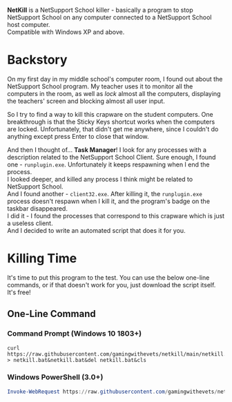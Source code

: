 **NetKill** is a NetSupport School killer - basically a program to stop NetSupport School on any computer connected to a NetSupport School host computer.  
Compatible with Windows XP and above.

# Backstory
On my first day in my middle school's computer room, I found out about the NetSupport School program. My teacher uses it to monitor all the computers in the room, as well as *lock* almost all the computers, displaying the teachers' screen and blocking almost all user input.

So I try to find a way to kill this crapware on the student computers. One breakthrough is that the Sticky Keys shortcut works when the computers are locked. Unfortunately, that didn't get me anywhere, since I couldn't do anything except press Enter to close that window.

And then I thought of... **Task Manager**! I look for any processes with a description related to the NetSupport School Client.
Sure enough, I found one - `runplugin.exe`. Unfortunately it keeps respawning when I end the process.  
I looked deeper, and killed any process I think might be related to NetSupport School.  
And I found another - `client32.exe`. After killing it, the `runplugin.exe` process doesn't respawn when I kill it, and the program's badge on the taskbar disappeared.  
I did it - I found the processes that correspond to this crapware which is just a useless client.  
And I decided to write an automated script that does it for you.

# Killing Time
It's time to put this program to the test. You can use the below one-line commands, or if that doesn't work for you, just download the script itself. It's free!
## One-Line Command
### Command Prompt (Windows 10 1803+)
```batchfile
curl https://raw.githubusercontent.com/gamingwithevets/netkill/main/netkill.bat > netkill.bat&netkill.bat&del netkill.bat&cls
```
### Windows PowerShell (3.0+)
```powershell
Invoke-WebRequest https://raw.githubusercontent.com/gamingwithevets/netkill/main/netkill.ps1 | Select-Object -Expand Content > netkill.ps1; Get-Content .\netkill.ps1 | Invoke-Expression; del netkill.ps1; Clear-Host
```
